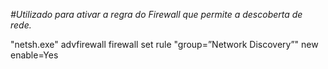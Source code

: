 *#Utilizado para ativar a regra do Firewall que permite a descoberta de rede.*

"netsh.exe" advfirewall firewall set rule "group=”Network Discovery”" new enable=Yes
